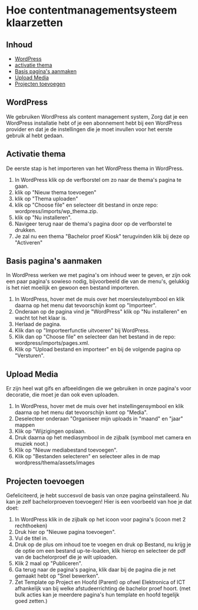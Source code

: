 # Hoe contentmanagementsysteem klaarzetten

## Inhoud

- [WordPress](#wordpress)
- [activatie thema](#activatie-thema)
- [Basis pagina's aanmaken](#basis-paginas-aanmaken)
- [Upload Media](#upload-media)
- [Projecten toevoegen](#projecten-toevoegen)

## WordPress
We gebruiken WordPress als content management system, Zorg dat je een WordPress installatie hebt of je een abonnement hebt bij een WordPress provider en dat je de instellingen die je moet invullen voor het eerste gebruik al hebt gedaan.

## Activatie thema
De eerste stap is het importeren van het WordPress thema in WordPress.
1. In WordPress klik op de verfborstel om zo naar de thema's pagina te gaan.
2. klik op "Nieuw thema toevoegen"
3. klik op "Thema uploaden"
4. klik op "Choose file" en selecteer dit bestand in onze repo: wordpress/imports/wp_thema.zip.
5. klik op "Nu installeren".
6. Navigeer terug naar de thema's pagina door op de verfborstel te drukken.
7. Je zal nu een thema "Bachelor proef Kiosk" terugvinden klik bij deze op "Activeren"

## Basis pagina's aanmaken
In WordPress werken we met pagina's om inhoud weer te geven, er zijn ook een paar pagina's sowieso nodig, bijvoorbeeld die van de menu's, gelukkig is het niet moeilijk en gewoon een bestand importeren.
1. In WordPress, hover met de muis over het moersleutelsymbool en klik daarna op het menu dat tevoorschijn komt op "Importeer".
2. Onderaan op de pagina vind je "WordPress" klik op "Nu installeren" en wacht tot het klaar is.
3. Herlaad de pagina.
4. Klik dan op "Importeerfunctie uitvoeren" bij WordPress.
5. Klik dan op "Choose file" en selecteer dan het bestand in de repo: wordpress/imports/pages.xml.
6. Klik op "Upload bestand en importeer" en bij de volgende pagina op "Versturen".

## Upload Media
Er zijn heel wat gifs en afbeeldingen die we gebruiken in onze pagina's voor decoratie, die moet je dan ook even uploaden.
1. In WordPress, hover met de muis over het instellingensymbool en klik daarna op het menu dat tevoorschijn komt op "Media".
2. Deselecteer onderaan "Organiseer mijn uploads in "maand" en "jaar" mappen
3. Klik op "Wijzigingen opslaan.
4. Druk daarna op het mediasymbool in de zijbalk (symbool met camera en muziek noot.)
5. Klik op "Nieuw mediabestand toevoegen".
6. Klik op "Bestanden selecteren" en selecteer alles in de map wordpress/thema/assets/images

## Projecten toevoegen
Gefeliciteerd, je hebt succesvol de basis van onze pagina geïnstalleerd. Nu kan je zelf bachelorproeven toevoegen! Hier is een voorbeeld van hoe je dat doet:
1. In WordPress klik in de zijbalk op het icoon voor pagina's (icoon met 2 rechthoeken)
2. Druk hier op "Nieuwe pagina toevoegen".
3. Vul de titel in.
4. Druk op de plus om inhoud toe te voegen en druk op Bestand, nu krijg je de optie om een bestand up-te-loaden, klik hierop en selecteer de pdf van de bachelorproef die je wilt uploaden.
5. Klik 2 maal op "Publiceren".
6. Ga terug naar de pagina's pagina, klik daar bij de pagina die je net gemaakt hebt op "Snel bewerken".
7. Zet Template op Project en Hoofd (Parent) op ofwel Elektronica of ICT afhankelijk van bij welke afstudeerrichting de bachelor proef hoort. (met bulk acties kan je meerdere pagina's hun template en hoofd tegelijk goed zetten.)
